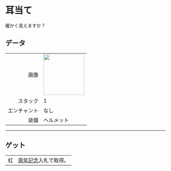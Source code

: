 # 耳当て
暖かく見えますか？

## データ
<table>
    <tr><td align="end">画像</td><td><img src="https://i.imgur.com/VnKSxgG.gif" width="128"/></td></tr>
    <tr><td align="end">スタック</td><td>1</td></tr>
    <tr><td align="end">エンチャント</td><td>なし</td></tr>
    <tr><td align="end">装備</td><td>ヘルメット</td></tr>
</table>

---

## ゲット
<table>
    <tr>
        <td align="center">虹</td>
        <td><a href="../feature/anniversary.md">周年記念</a>入札で取得。</td>
    </tr>
</table>